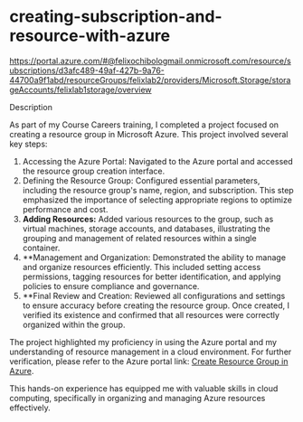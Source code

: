 # creating-subscription-and-resource-with-azure 
https://portal.azure.com/#@felixochibologmail.onmicrosoft.com/resource/subscriptions/d3afc489-49af-427b-9a76-44700a9f1abd/resourceGroups/felixlab2/providers/Microsoft.Storage/storageAccounts/felixlab1storage/overview

Description

As part of my Course Careers training, I completed a project focused on creating a resource group in Microsoft Azure. This project involved several key steps:

1. Accessing the Azure Portal: Navigated to the Azure portal and accessed the resource group creation interface.
2. Defining the Resource Group: Configured essential parameters, including the resource group's name, region, and subscription. This step emphasized the importance of selecting appropriate regions to optimize performance and cost.
3. **Adding Resources:** Added various resources to the group, such as virtual machines, storage accounts, and databases, illustrating the grouping and management of related resources within a single container.
4. **Management and Organization: Demonstrated the ability to manage and organize resources efficiently. This included setting access permissions, tagging resources for better identification, and applying policies to ensure compliance and governance.
5. **Final Review and Creation: Reviewed all configurations and settings to ensure accuracy before creating the resource group. Once created, I verified its existence and confirmed that all resources were correctly organized within the group.

The project highlighted my proficiency in using the Azure portal and my understanding of resource management in a cloud environment. For further verification, please refer to the Azure portal link: [Create Resource Group in Azure](https://portal.azure.com/#create/Microsoft.ResourceGroup).

This hands-on experience has equipped me with valuable skills in cloud computing, specifically in organizing and managing Azure resources effectively.

